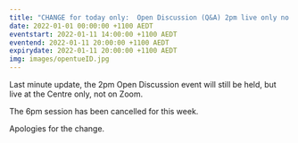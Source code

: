 ```yaml
---
title: "CHANGE for today only:  Open Discussion (Q&A) 2pm live only no Zoom, no 6pm session"
date: 2022-01-01 00:00:00 +1100 AEDT
eventstart: 2022-01-11 14:00:00 +1100 AEDT
eventend: 2022-01-11 20:00:00 +1100 AEDT
expirydate: 2022-01-11 20:00:00 +1100 AEDT
img: images/opentueID.jpg
---
```


Last minute update, the 2pm Open Discussion event will still be held, but live at the Centre only, not on Zoom.

The 6pm session has been cancelled for this week.

Apologies for the change.